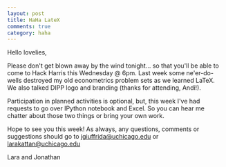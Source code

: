 ```yaml
---
layout: post
title: HaHa LateX
comments: true
category: haha
---
```


Hello lovelies,

Please don't get blown away by the wind tonight... so that you'll be able to come to Hack Harris this Wednesday @ 6pm. Last week some ne'er-do-wells destroyed my old econometrics problem sets as we learned LaTeX. We also talked DIPP logo and branding (thanks for attending, Andi!). 

Participation in planned activities is optional, but, this week I've had requests to go over IPython notebook and Excel. So you can hear me chatter about those two things or bring your own work.

Hope to see you this week! As always, any questions, comments or suggestions should go to jgiuffrida@uchicago.edu or larakattan@uchicago.edu 

Lara and Jonathan
